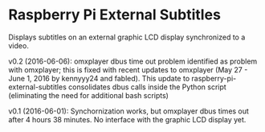 # Raspberry Pi External Subtitles

Displays subtitles on an external graphic LCD display synchronized to a video.

v0.2 (2016-06-06): omxplayer dbus time out problem identified as problem with omxplayer; this is fixed with recent updates to omxplayer (May 27 - June 1, 2016 by kennyyy24 and fabled). This update to raspberry-pi-external-subtitles consolidates dbus calls inside the Python script (eliminating the need for additional bash scripts)

v0.1 (2016-06-01): Synchornization works, but omxplayer dbus times out after 4 hours 38 minutes. No interface with the graphic LCD display yet.
